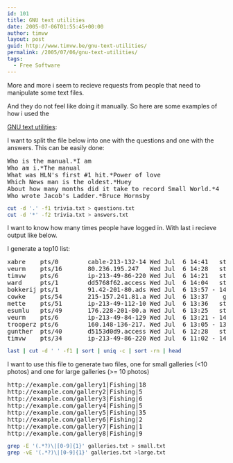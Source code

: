 ```yaml
---
id: 101
title: GNU text utilities
date: 2005-07-06T01:55:45+00:00
author: timvw
layout: post
guid: http://www.timvw.be/gnu-text-utilities/
permalink: /2005/07/06/gnu-text-utilities/
tags:
  - Free Software
---
```

More and more i seem to recieve requests from people that need to manipulate some text files.
  
And they do not feel like doing it manually. So here are some examples of how i used the
  
[GNU text utilities](http://www.gnu.org/software/textutils/manual/textutils/textutils.html): 

I want to split the file below into one with the questions and one with the answers. This can be easily done: 

<pre>Who is the manual.*I am
Who am i.*The manual
What was HLN's first #1 hit.*Power of love
Which News man is the oldest.*Huey
About how many months did it take to record Small World.*4
Who wrote Jacob's Ladder.*Bruce Hornsby
</pre>

```bash
cut -d '.' -f1 trivia.txt > questions.txt
cut -d '*' -f2 trivia.txt > answers.txt
```

I want to know how many times people have logged in. With last i recieve output like below.
  
I generate a top10 list: 

<pre>xabre    pts/0        cable-213-132-14 Wed Jul  6 14:41   still logged in
veurm    pts/16       80.236.195.247   Wed Jul  6 14:28   still logged in
timvw    pts/6        ip-213-49-86-220 Wed Jul  6 14:21   still logged in
ward     pts/1        dd5768f62.access Wed Jul  6 14:04   still logged in
bokkerij pts/1        91.42-201-80.ads Wed Jul  6 13:57 - 14:00  (00:02)
cowke    pts/54       215-157.241.81.a Wed Jul  6 13:37    gone - no logout
mette    pts/51       ip-213-49-112-10 Wed Jul  6 13:36   still logged in
esumlu   pts/49       176.228-201-80.a Wed Jul  6 13:25   still logged in
veurm    pts/6        ip-213-49-84-129 Wed Jul  6 13:21 - 14:10  (00:49)
trooperz pts/6        160.148-136-217. Wed Jul  6 13:05 - 13:21  (00:15)
gunther  pts/40       d5153d0d9.access Wed Jul  6 12:28   still logged in
timvw    pts/34       ip-213-49-86-220 Wed Jul  6 11:02 - 14:21  (03:19)
</pre>

```bash
last | cut -d ' ' -f1 | sort | uniq -c | sort -rn | head
```

I want to use this file to generate two files, one for small galleries (<10 photos) and one for large galleries (>= 10 photos)

<pre>http://example.com/gallery1|Fishing|18
http://example.com/gallery2|Fishing|5
http://example.com/gallery3|Fishing|6
http://example.com/gallery4|Fishing|5
http://example.com/gallery5|Fishing|35
http://example.com/gallery6|Fishing|2
http://example.com/gallery7|Fishing|1
http://example.com/gallery8|Fishing|9
</pre>

```bash
grep -E '(.*?)\|[0-9]{1}' galleries.txt > small.txt
grep -vE '(.*?)\|[0-9]{1}' galleries.txt >large.txt 
```
